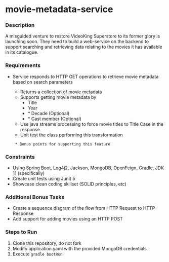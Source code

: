 # movie-metadata-service

### Description
A misguided venture to restore VideoKing Superstore to its former glory is launching soon. They need to build a web-service on the backend to support searching and retrieving data relating to the movies it has available in its catalogue.

### Requirements
* Service responds to HTTP GET operations to retrieve movie metadata based on search parameters
  * Returns a collection of movie metadata
  * Supports getting movie metadata by
    * Title
    * Year
    * \* Decade (Optional)
    * \* Cast member (Optional)
  * Use java streams processing to force movie titles to Title Case in the response
  * Unit test the class performing this transformation
  

  ` * Bonus points for supporting this feature`

### Constraints
*	Using Spring Boot, Log4j2, Jackson, MongoDB, OpenFeign, Gradle, JDK 11 (specifically)
*	Create unit tests using Junit 5
*	Showcase clean coding skillset (SOLID principles, etc)

### Additional Bonus Tasks
* Create a sequence diagram of the flow from HTTP Request to HTTP Response
* Add support for adding movies using an HTTP POST

### Steps to Run
1. Clone this repository, do not fork
2. Modify application.yaml with the provided MongoDB credentials
3. Execute `gradle bootRun`

